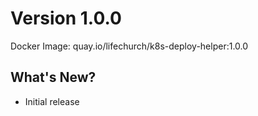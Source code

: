 # Version 1.0.0

Docker Image: quay.io/lifechurch/k8s-deploy-helper:1.0.0

## What's New?
* Initial release